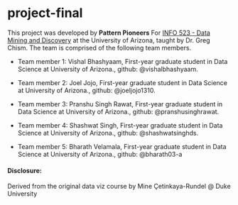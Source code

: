 # project-final

This project was developed by **Pattern Pioneers** For [INFO 523 - Data Mining and Discovery](https://datamineaz.org/) at the University of Arizona, taught by Dr. Greg Chism. The team is comprised of the following team members.

-   Team member 1: Vishal Bhashyaam, First-year graduate student in Data Science at University of Arizona., github: @vishalbhashyaam.

-   Team member 2: Joel Jojo, First-year graduate student in Data Science at University of Arizona., github: @joeljojo1310.

-   Team member 3: Pranshu Singh Rawat, First-year graduate student in Data Science at University of Arizona., github: @pranshusinghrawat.

-   Team member 4: Shashwat Singh, First-year graduate student in Data Science at University of Arizona., github: @shashwatsinghds.

-   Team member 5: Bharath Velamala, First-year graduate student in Data Science at University of Arizona., github: @bharath03-a

#### Disclosure:
Derived from the original data viz course by Mine Çetinkaya-Rundel @ Duke University
